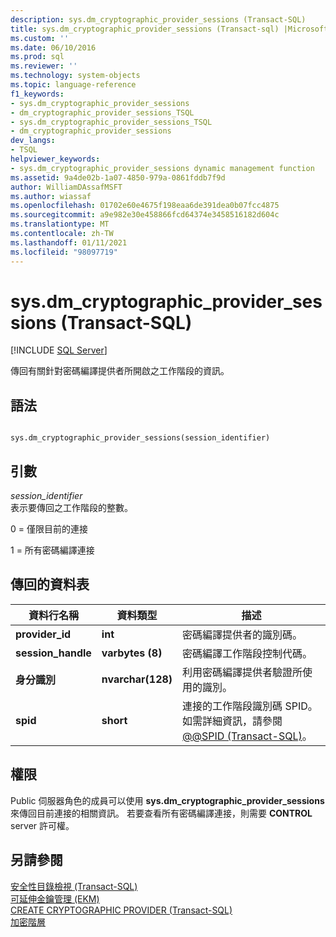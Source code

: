 ```yaml
---
description: sys.dm_cryptographic_provider_sessions (Transact-SQL)
title: sys.dm_cryptographic_provider_sessions (Transact-sql) |Microsoft Docs
ms.custom: ''
ms.date: 06/10/2016
ms.prod: sql
ms.reviewer: ''
ms.technology: system-objects
ms.topic: language-reference
f1_keywords:
- sys.dm_cryptographic_provider_sessions
- dm_cryptographic_provider_sessions_TSQL
- sys.dm_cryptographic_provider_sessions_TSQL
- dm_cryptographic_provider_sessions
dev_langs:
- TSQL
helpviewer_keywords:
- sys.dm_cryptographic_provider_sessions dynamic management function
ms.assetid: 9a4de02b-1a07-4850-979a-0861fddb7f9d
author: WilliamDAssafMSFT
ms.author: wiassaf
ms.openlocfilehash: 01702e60e4675f198eaa6de391dea0b07fcc4875
ms.sourcegitcommit: a9e982e30e458866fcd64374e3458516182d604c
ms.translationtype: MT
ms.contentlocale: zh-TW
ms.lasthandoff: 01/11/2021
ms.locfileid: "98097719"
---
```

# <a name="sysdm_cryptographic_provider_sessions-transact-sql"></a>sys.dm_cryptographic_provider_sessions (Transact-SQL)
[!INCLUDE [SQL Server](../../includes/applies-to-version/sqlserver.md)]

  傳回有關針對密碼編譯提供者所開啟之工作階段的資訊。  
 
## <a name="syntax"></a>語法  
  
```  
  
sys.dm_cryptographic_provider_sessions(session_identifier)  
```  
  
## <a name="arguments"></a>引數  
 *session_identifier*  
 表示要傳回之工作階段的整數。  
  
 0 = 僅限目前的連接  
  
 1 = 所有密碼編譯連接  
  
## <a name="table-returned"></a>傳回的資料表  
  
|資料行名稱|資料類型|描述|  
|-----------------|---------------|-----------------|  
|**provider_id**|**int**|密碼編譯提供者的識別碼。|  
|**session_handle**|**varbytes (8)**|密碼編譯工作階段控制代碼。|  
|**身分識別**|**nvarchar(128)**|利用密碼編譯提供者驗證所使用的識別。|  
|**spid**|**short**|連接的工作階段識別碼 SPID。 如需詳細資訊，請參閱 [@@SPID &#40;Transact-SQL&#41;](../../t-sql/functions/spid-transact-sql.md)。|  
  
## <a name="permissions"></a>權限  
 Public 伺服器角色的成員可以使用 **sys.dm_cryptographic_provider_sessions** 來傳回目前連接的相關資訊。 若要查看所有密碼編譯連接，則需要 **CONTROL** server 許可權。  
  
## <a name="see-also"></a>另請參閱  
 [安全性目錄檢視 &#40;Transact-SQL&#41;](../../relational-databases/system-catalog-views/security-catalog-views-transact-sql.md)   
 [可延伸金鑰管理 &#40;EKM&#41;](../../relational-databases/security/encryption/extensible-key-management-ekm.md)   
 [CREATE CRYPTOGRAPHIC PROVIDER &#40;Transact-SQL&#41;](../../t-sql/statements/create-cryptographic-provider-transact-sql.md)   
 [加密階層](../../relational-databases/security/encryption/encryption-hierarchy.md)  
  
  
